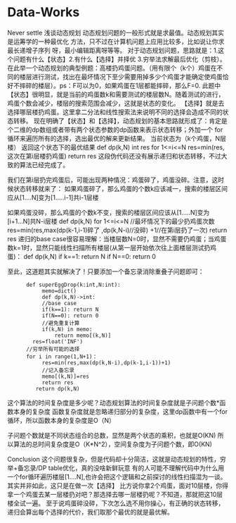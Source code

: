 # Data-Works
Never settle
浅谈动态规划
动态规划问题的⼀般形式就是求最值。动态规划其实是运筹学的⼀种最优化 ⽅法，只不过在计算机问题上应⽤⽐较多，⽐如说让你求最⻓递增⼦序列 呀，最⼩编辑距离呀等等。
对于动态规划问题，思路就是：1.这个问题有什么【状态】2.有什么【选择】并择优 3.穷举法求解最后优化（剪枝）。
在此举一个动态规划的典型例题：高楼扔鸡蛋问题。（用有限个（k个）鸡蛋在不同的楼层进行测试，找出在最坏情况下至少需要用掉多少个鸡蛋才能确定使鸡蛋恰好不摔碎的楼层）。ps：F可以为0，如果鸡蛋在1层都能摔碎，那么F=0.
此题中【状态】很明显，就是当前的鸡蛋数k和需要测试的楼层数N。随着测试的进行，鸡蛋个数会减少，楼层的搜索范围会减少，这就是状态的变化。
【选择】就是去选择哪层楼扔鸡蛋。这里拿二分法和线性搜索法来说明不同的选择会造成不同的状态转移。
现在明确了【状态】和【选择】，动态规划的基本思路就形成了：肯定是个二维的dp数组或者带有两个状态参数的dp函数来表示状态转移；外加一个
for循环来遍历所有的选择，选出最优的解来更新结果。
          当前状态为（k个鸡蛋，N层楼）
          返回这个状态下的最优结果
          def dp(k,N)
             int res
             for 1<=i<=N
                res=min(res,这次在第i层楼扔鸡蛋)
             return res
这段伪代码还没有展示递归和状态转移，不过大致的算法已经完成了。

我们在第i层扔完鸡蛋后，可能出现两种情况：鸡蛋碎了，鸡蛋没碎。注意，这时候状态转移就来了：
如果鸡蛋碎了，那么鸡蛋的个数k应该减一，搜索的楼层区间应从[1....N]变为[1.....i-1]共i-1层楼

如果鸡蛋没碎，那么鸡蛋的个数k不变，搜索的楼层区间应该从[1.....N]变为[i+1...N]共N-i层楼
          def dp(k,N)
             for 1<=i<=N
             //最坏情况下的最少扔鸡蛋次数
                 res=min(res,max(dp(k-1,i-1)碎了
                 ,dp(k,N-i)//没碎)
                 +1//在第i层扔了一次)
          return res
递归的base case很容易理解：当楼层数N=0时，显然不需要仍鸡蛋；当鸡蛋数k=1时，显然只能线性扫描所有楼层(从第一层开始依次往上面楼层测试扔鸡蛋)：
          def dp(k,N)
              if k==1: return N
              if N==0: return 0
            
至此，这道题其实就解决了！只要添加一个备忘录消除重叠子问题即可：
          
          def superEggDrop(k:int,N:int):
               memo=dict()
               def dp(k,N)->int:
               //base case
               if(k==1): return N
               if(N==0): return 0
               //避免重复计算
               if(k,N) in memo:
                   return memo[(k,N)]
            res=float('INF')
          //穷举所有可能的选择
          for i in range(1,N+1)：
               res=min(res,max(dp(k,N-i),dp(k-1,i-1))+1)
               //记入备忘录
               memo[(k,N)]=res
               return res
             return dp(k,N)
             
这个算法的时间复杂度是多少呢？动态规划算法的时间复杂度就是子问题个数*函数本身的复杂度
函数复杂度就是忽略递归部分的复杂度，这里dp函数中有一个for循环，所以函数本身的复杂度是O（N）

子问题个数就是不同状态组合的总数，显然是两个状态的乘积，也就是O(KN)
所以算法的总时间复杂度是O（K*N^2），空间复杂度为子问题个数，即O(KN)

Conclusion
这个问题很复杂，但是代码却十分简洁，这就是动态规划的特性，穷举+备忘录/DP table优化，真的没啥新鲜玩意
有的人可能不理解代码中为什么用一个for循环遍历楼层[1....N],也许会把这个逻辑和之前探讨的线性扫描混为一谈。
其实并非如此，这只是在做一次【选择】
比方说你拿2个鸡蛋，面对10层楼，你得拿一个鸡蛋去某一层楼扔对吧？那选择去哪一层楼扔呢？不知道，那就把这10层楼全试一遍。
至于说鸡蛋碎没碎，下次怎么选不用你操心，有正确的状态转移，递归会算出每个选择的代价，我们取那个最优的就是最优解。
            
 
